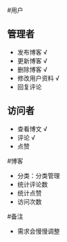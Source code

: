 #用户
## 管理者
* 发布博客 √
* 更新博客 √
* 删除博客 √
* 修改用户资料 √
* 回复评论

## 访问者
* 查看博文 √
* 评论 √
* 点赞

#博客
* 分类：分类管理
* 统计评论数
* 统计点赞
* 访问次数


#备注
* 需求会慢慢调整
